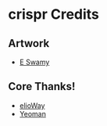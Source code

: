 # crispr Credits

## Artwork

- [E Swamy](https://pixabay.com/photos/chemistry-lab-experiment-3005692/)

## Core Thanks!

- [elioWay](https://elioway.gitlab.io)
- [Yeoman](http://yeoman.io/)
